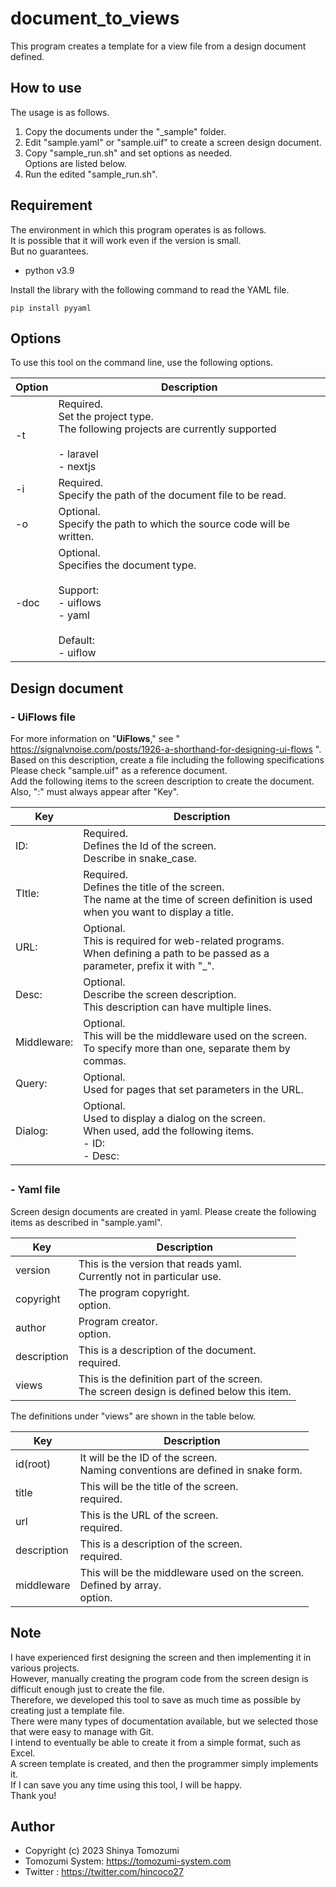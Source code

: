 # document_to_views
This program creates a template for a view file from a design document defined.

## How to use
The usage is as follows.

1. Copy the documents under the "_sample" folder.
2. Edit "sample.yaml" or "sample.uif" to create a screen design document.
3. Copy "sample_run.sh" and set options as needed.<br/>Options are listed below.
4. Run the edited "sample_run.sh".

## Requirement
The environment in which this program operates is as follows.<br/>
It is possible that it will work even if the version is small.<br/>
But no guarantees.<br/>

 - python v3.9

Install the library with the following command to read the YAML file.
```commandline
pip install pyyaml
```

## Options
To use this tool on the command line, use the following options.

| Option | Description                                                                                                             |
|--------|-------------------------------------------------------------------------------------------------------------------------|
| -t     | Required.<br>Set the project type.<br/>The following projects are currently supported<br/><br/> - laravel<br/> - nextjs |
| -i     | Required.<br>Specify the path of the document file to be read.                                                          |
| -o     | Optional.<br>Specify the path to which the source code will be written.                                                 |
| -doc   | Optional.<br>Specifies the document type.<br/><br/>Support:<br/> - uiflows<br/> - yaml<br/><br/>Default:<br/> - uiflow  |


## Design document
### - UiFlows file
For more information on "**UiFlows**," see " https://signalvnoise.com/posts/1926-a-shorthand-for-designing-ui-flows ".<br>
Based on this description, create a file including the following specifications<br>
Please check "sample.uif" as a reference document.<br>
Add the following items to the screen description to create the document.<br>
Also, ":" must always appear after "Key".

| Key         | Description                                                                                                                           |
|-------------|---------------------------------------------------------------------------------------------------------------------------------------|
| ID:         | Required.<br>Defines the Id of the screen.<br/>Describe in snake_case.                                                                      |
| TItle:      | Required.<br>Defines the title of the screen.<br/>The name at the time of screen definition is used when you want to display a title. |
| URL:        | Optional.<br>This is required for web-related programs.<br>When defining a path to be passed as a parameter, prefix it with "_".      |
| Desc:       | Optional.<br>Describe the screen description.<br/>This description can have multiple lines.                                           |
| Middleware: | Optional.<br>This will be the middleware used on the screen.<br/>To specify more than one, separate them by commas.                   |
| Query:      | Optional.<br>Used for pages that set parameters in the URL.                                                                           |
| Dialog:     | Optional.<br>Used to display a dialog on the screen.<br>When used, add the following items.<br> - ID:<br> - Desc:                     |


## 
### - Yaml file
Screen design documents are created in yaml.
Please create the following items as described in "sample.yaml".

| Key         | Description                                                                                  |
|-------------|----------------------------------------------------------------------------------------------|
| version     | This is the version that reads yaml.<br/>Currently not in particular use.                    |
| copyright   | The program copyright.<br/>option.                                    　                      |
| author      | Program creator.<br/>option.                                                                 |
| description | This is a description of the document.<br/>required.                                         |
| views       | This is the definition part of the screen.<br/>The screen design is defined below this item. |

The definitions under "views" are shown in the table below.

| Key         | Description                                                                        |
|-------------|------------------------------------------------------------------------------------|
| id(root)    | It will be the ID of the screen.<br/>Naming conventions are defined in snake form. |
| title       | This will be the title of the screen.<br/>required.　                               |
| url         | This is the URL of the screen.<br/>required.                                       |
| description | This is a description of the screen.<br/>required.                                 |
| middleware  | This will be the middleware used on the screen.<br/>Defined by array.<br/>option.  |


## Note
I have experienced first designing the screen and then implementing it in various projects.<br>
However, manually creating the program code from the screen design is difficult enough just to create the file.<br>
Therefore, we developed this tool to save as much time as possible by creating just a template file.<br>
There were many types of documentation available, but we selected those that were easy to manage with Git.<br>
I intend to eventually be able to create it from a simple format, such as Excel.<br>
A screen template is created, and then the programmer simply implements it.<br>
If I can save you any time using this tool, I will be happy.<br>
Thank you!

## Author
* Copyright (c) 2023 Shinya Tomozumi
* Tomozumi System: https://tomozumi-system.com
* Twitter : https://twitter.com/hincoco27
